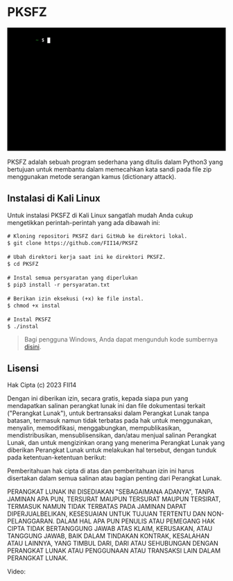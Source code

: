 # PKSFZ

![](https://github.com/FII14/PKSFZ/blob/main/pksfz.gif)


PKSFZ adalah sebuah program sederhana yang ditulis dalam Python3 yang bertujuan untuk membantu dalam memecahkan kata sandi pada file zip menggunakan metode serangan kamus (dictionary attack).

## Instalasi di Kali Linux

Untuk instalasi PKSFZ di Kali Linux sangatlah mudah Anda cukup mengetikkan perintah-perintah yang ada dibawah ini:

```
# Kloning repositori PKSFZ dari GitHub ke direktori lokal. 
$ git clone https://github.com/FII14/PKSFZ

# Ubah direktori kerja saat ini ke direktori PKSFZ. 
$ cd PKSFZ

# Instal semua persyaratan yang diperlukan
$ pip3 install -r persyaratan.txt

# Berikan izin eksekusi (+x) ke file instal.
$ chmod +x instal

# Instal PKSFZ
$ ./instal
```

> Bagi pengguna Windows, Anda dapat mengunduh kode sumbernya [disini](https://github.com/FII14/PKSFZ/archive/refs/heads/main.zip).

## Lisensi

Hak Cipta (c) 2023 FII14

Dengan ini diberikan izin, secara gratis, kepada siapa pun yang mendapatkan salinan
perangkat lunak ini dan file dokumentasi terkait ("Perangkat Lunak"), untuk bertransaksi
dalam Perangkat Lunak tanpa batasan, termasuk namun tidak terbatas pada hak
untuk menggunakan, menyalin, memodifikasi, menggabungkan, mempublikasikan, mendistribusikan, mensublisensikan, dan/atau menjual
salinan Perangkat Lunak, dan untuk mengizinkan orang yang menerima Perangkat Lunak
yang diberikan Perangkat Lunak untuk melakukan hal tersebut, dengan tunduk pada ketentuan-ketentuan berikut:

Pemberitahuan hak cipta di atas dan pemberitahuan izin ini harus disertakan dalam semua
salinan atau bagian penting dari Perangkat Lunak.

PERANGKAT LUNAK INI DISEDIAKAN "SEBAGAIMANA ADANYA", TANPA JAMINAN APA PUN, TERSURAT MAUPUN
TERSURAT MAUPUN TERSIRAT, TERMASUK NAMUN TIDAK TERBATAS PADA JAMINAN DAPAT DIPERJUALBELIKAN,
KESESUAIAN UNTUK TUJUAN TERTENTU DAN NON-PELANGGARAN. DALAM HAL APA PUN
PENULIS ATAU PEMEGANG HAK CIPTA TIDAK BERTANGGUNG JAWAB ATAS KLAIM, KERUSAKAN, ATAU
TANGGUNG JAWAB, BAIK DALAM TINDAKAN KONTRAK, KESALAHAN ATAU LAINNYA, YANG TIMBUL DARI,
DARI ATAU SEHUBUNGAN DENGAN PERANGKAT LUNAK ATAU PENGGUNAAN ATAU TRANSAKSI LAIN DALAM
PERANGKAT LUNAK.

Video: [](https://youtube.com/shorts/xb85bkld7Ok?feature=share)
